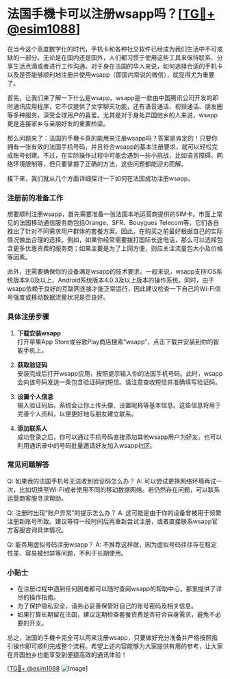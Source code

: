 # 法国手機卡可以注册wsapp吗？[[TG💪+ @esim1088](https://t.me/s/esim1088)]

在当今这个高度数字化的时代，手机卡和各种社交软件已经成为我们生活中不可或缺的一部分。无论是在国内还是国外，人们都习惯于使用这些工具来保持联系、分享生活点滴或者进行工作沟通。对于身在法国的华人来说，如何选择合适的手机卡以及是否能够顺利地注册并使用wsapp（即国内常说的微信），就显得尤为重要了。

首先，让我们来了解一下什么是wsapp。wsapp是一款由中国腾讯公司开发的即时通讯应用程序，它不仅提供了文字聊天功能，还有语音通话、视频通话、朋友圈等多种服务，深受全球用户的喜爱。尤其是对于身处异国他乡的人来说，wsapp更是连接家乡与亲朋好友的重要桥梁。

那么问题来了：法国的手機卡真的能用来注册wsapp吗？答案是肯定的！只要你拥有一张有效的法国手机号码，并且符合wsapp的基本注册要求，就可以轻松完成账号创建。不过，在实际操作过程中可能会遇到一些小挑战，比如语言障碍、网络环境限制等，但只要掌握了正确的方法，这些问题都能迎刃而解。

接下来，我们就从几个方面详细探讨一下如何在法国成功注册wsapp。

### 注册前的准备工作

想要顺利注册wsapp，首先需要准备一张法国本地运营商提供的SIM卡。市面上常见的法国移动通信服务商包括Orange、SFR、Bouygues Telecom等，它们各自推出了针对不同需求用户群体的套餐方案。因此，在购买之前最好根据自己的实际情况做出合理的选择。例如，如果你经常需要拨打国际长途电话，那么可以选择包含更多优惠资费的服务商；如果主要是为了上网方便，则应关注流量包大小及价格等因素。

此外，还需要确保你的设备满足wsapp的技术要求。一般来说，wsapp支持iOS系统版本9.0及以上、Android系统版本4.0.3及以上版本的操作系统。同时，由于wsapp依赖于良好的互联网连接才能正常运行，因此建议检查一下自己的Wi-Fi信号强度或移动数据流量状况是否良好。

### 具体注册步骤

1. **下载安装wsapp**  
   打开苹果App Store或谷歌Play商店搜索“wsapp”，点击下载并安装到你的智能手机上。

2. **获取验证码**  
   安装完成后打开wsapp应用，按照提示输入你的法国手机号码。此时，wsapp会向该号码发送一条包含验证码的短信。请注意查收短信并准确填写验证码。

3. **设置个人信息**  
   输入验证码后，系统会让你上传头像、设置昵称等基本信息。这些信息将用于完善个人资料，以便更好地与朋友建立联系。

4. **添加联系人**  
   成功登录之后，你可以通过手机号码直接添加其他wsapp用户为好友。也可以利用通讯录中的号码批量邀请好友加入wsapp社区。

### 常见问题解答

Q: 如果我的法国手机号无法收到验证码怎么办？
A: 可以尝试更换网络环境再试一次，比如切换至Wi-Fi或者使用不同的移动数据网络。若仍然存在问题，可以联系运营商客服寻求帮助。

Q: 注册时出现“账户异常”的提示怎么办？
A: 这可能是由于你的设备曾被用于频繁注册新账号所致。建议等待一段时间后再重新尝试注册，或者直接联系wsapp官方客服咨询具体情况。

Q: 能否用虚拟号码注册wsapp？
A: 不推荐这样做，因为虚拟号码往往存在稳定性差、容易被封禁等问题，不利于长期使用。

### 小贴士

- 在注册过程中遇到任何困难都可以随时查阅wsapp的帮助中心，那里提供了详尽的操作指南。
- 为了保护隐私安全，请务必妥善保管好自己的账号密码及相关信息。
- 如果打算长期留在法国，建议定期检查套餐资费是否符合自身需求，避免不必要的开支。

总之，法国的手機卡完全可以用来注册wsapp，只要做好充分准备并严格按照指引操作即可顺利完成整个流程。希望上述内容能够为大家提供有用的参考，让大家在异国他乡也能享受到便捷高效的通讯体验！

[[TG💪+ @esim1088](https://t.me/s/esim1088) ![Image](https://i.postimg.cc/4NQfJmqS/Snipaste-2025-05-13-00-14-12.png)]